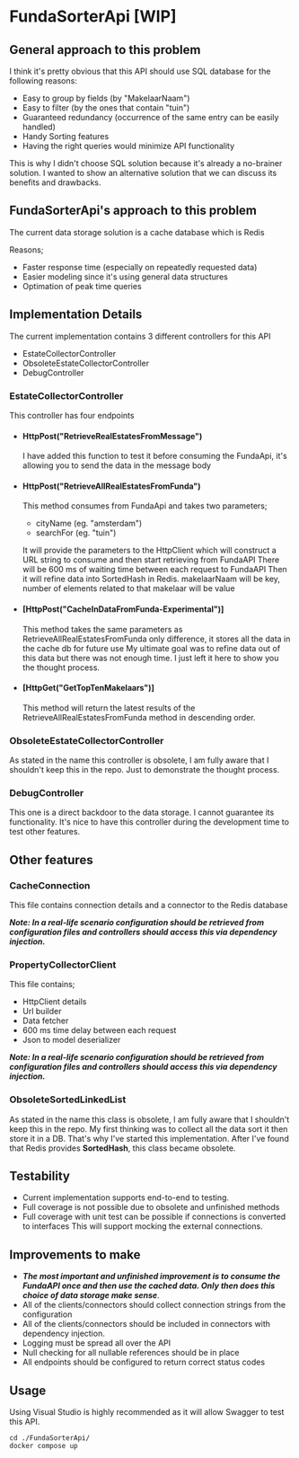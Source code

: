 # FundaSorterApi [WIP]

## General approach to this problem
I think it's pretty obvious that this API should use SQL database for the following reasons:
- Easy to group by fields (by "MakelaarNaam")
- Easy to filter (by the ones that contain "tuin")
- Guaranteed redundancy (occurrence of the same entry can be easily handled)
- Handy Sorting features
- Having the right queries would minimize API functionality

This is why I didn't choose SQL solution because it's already a no-brainer solution.
I wanted to show an alternative solution that we can discuss its benefits and drawbacks.

## FundaSorterApi's approach to this problem
The current data storage solution is a cache database which is Redis

Reasons;
- Faster response time (especially on repeatedly requested data)
- Easier modeling since it's using general data structures
- Optimation of peak time queries

## Implementation Details
The current implementation contains 3 different controllers for this API
- EstateCollectorController
- ObsoleteEstateCollectorController
- DebugController

### EstateCollectorController
This controller has four endpoints
- #### HttpPost("RetrieveRealEstatesFromMessage")
   I have added this function to test it before consuming the FundaApi, it's allowing you to send the data in the message body
- #### HttpPost("RetrieveAllRealEstatesFromFunda")
   This method consumes from FundaApi and takes two parameters;
   - cityName  (eg. "amsterdam")
   - searchFor (eg. "tuin")

  It will provide the parameters to the HttpClient which will construct a URL string to consume and then start retrieving from FundaAPI
  There will be 600 ms of waiting time between each request to FundaAPI
  Then it will refine data into SortedHash in Redis. makelaarNaam will be key, number of elements related to that makelaar will be value
- #### [HttpPost("CacheInDataFromFunda-Experimental")]
  
  This method takes the same parameters as RetrieveAllRealEstatesFromFunda only difference, it stores all the data in the cache db for future use
  My ultimate goal was to refine data out of this data but there was not enough time. I just left it here to show you the thought process.
- #### [HttpGet("GetTopTenMakelaars")]
  
  This method will return the latest results of the RetrieveAllRealEstatesFromFunda method in descending order.

### ObsoleteEstateCollectorController
As stated in the name this controller is obsolete, I am fully aware that I shouldn't keep this in the repo.
Just to demonstrate the thought process.

### DebugController
This one is a direct backdoor to the data storage. I cannot guarantee its functionality. 
It's nice to have this controller during the development time to test other features.

## Other features
### CacheConnection
This file contains connection details and a connector to the Redis database

***Note: In a real-life scenario configuration should be retrieved from configuration files and controllers should access this via dependency injection.***

### PropertyCollectorClient
This file contains;
- HttpClient details
- Url builder
- Data fetcher
- 600 ms time delay between each request
- Json to model deserializer
  
***Note: In a real-life scenario configuration should be retrieved from configuration files and controllers should access this via dependency injection.***

### ObsoleteSortedLinkedList
As stated in the name this class is obsolete, I am fully aware that I shouldn't keep this in the repo.
My first thinking was to collect all the data sort it then store it in a DB. That's why I've started this implementation. After I've found that Redis provides
**SortedHash**, this class became obsolete.

## Testability
- Current implementation supports end-to-end to testing.
- Full coverage is not possible due to obsolete and unfinished methods
- Full coverage with unit test can be possible if connections is converted to interfaces
  This will support mocking the external connections.

## Improvements to make
- ***The most important and unfinished improvement is to consume the FundaAPI once and then use the cached data. Only then does this choice of data storage make sense***.
- All of the clients/connectors should collect connection strings from the configuration
- All of the clients/connectors should be included in connectors with dependency injection.
- Logging must be spread all over the API
- Null checking for all nullable references should be in place
- All endpoints should be configured to return correct status codes


## Usage
Using Visual Studio is highly recommended as it will allow Swagger to test this API.

    cd ./FundaSorterApi/
    docker compose up



